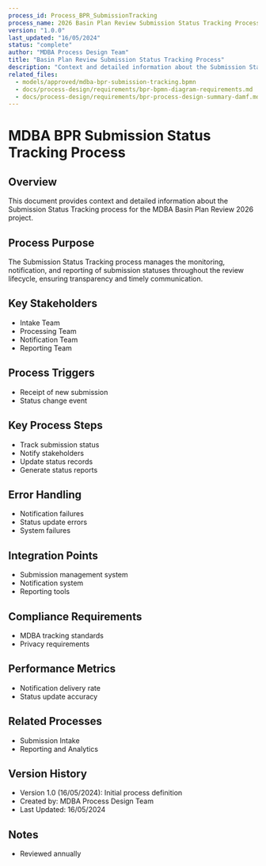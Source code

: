 ```yaml
---
process_id: Process_BPR_SubmissionTracking
process_name: 2026 Basin Plan Review Submission Status Tracking Process
version: "1.0.0"
last_updated: "16/05/2024"
status: "complete"
author: "MDBA Process Design Team"
title: "Basin Plan Review Submission Status Tracking Process"
description: "Context and detailed information about the Submission Status Tracking process for the Basin Plan Review 2026 project"
related_files:
  - models/approved/mdba-bpr-submission-tracking.bpmn
  - docs/process-design/requirements/bpr-bpmn-diagram-requirements.md
  - docs/process-design/requirements/bpr-process-design-summary-damf.md
---
```


# MDBA BPR Submission Status Tracking Process

## Overview
This document provides context and detailed information about the Submission Status Tracking process for the MDBA Basin Plan Review 2026 project.

## Process Purpose
The Submission Status Tracking process manages the monitoring, notification, and reporting of submission statuses throughout the review lifecycle, ensuring transparency and timely communication.

## Key Stakeholders
- Intake Team
- Processing Team
- Notification Team
- Reporting Team

## Process Triggers
- Receipt of new submission
- Status change event

## Key Process Steps
- Track submission status
- Notify stakeholders
- Update status records
- Generate status reports

## Error Handling
- Notification failures
- Status update errors
- System failures

## Integration Points
- Submission management system
- Notification system
- Reporting tools

## Compliance Requirements
- MDBA tracking standards
- Privacy requirements

## Performance Metrics
- Notification delivery rate
- Status update accuracy

## Related Processes
- Submission Intake
- Reporting and Analytics

## Version History
- Version 1.0 (16/05/2024): Initial process definition
- Created by: MDBA Process Design Team
- Last Updated: 16/05/2024

## Notes
- Reviewed annually 